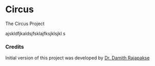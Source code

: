 # Circus
The Circus Project

ajskldfjkaldsjfsklajfksjklsjkl s
### Credits

Initial version of this project was developed by [Dr. Damith Rajapakse](https://github.com/damithc)

